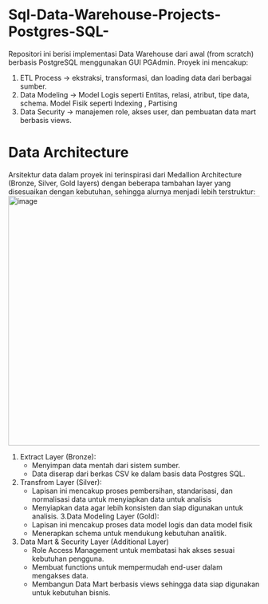 # Sql-Data-Warehouse-Projects-Postgres-SQL-
Repositori ini berisi implementasi Data Warehouse dari awal (from scratch) berbasis PostgreSQL menggunakan GUI PGAdmin. Proyek ini mencakup:
  1. ETL Process → ekstraksi, transformasi, dan loading data dari berbagai sumber.
  2. Data Modeling → Model Logis seperti
                          Entitas, relasi, atribut, tipe data, schema.
                     Model Fisik seperti
                           Indexing , Partising 
  3. Data Security → manajemen role, akses user, dan pembuatan data mart berbasis views.

# Data Architecture
Arsitektur data dalam proyek ini terinspirasi dari Medallion Architecture (Bronze, Silver, Gold layers) dengan beberapa tambahan layer yang disesuaikan dengan kebutuhan, sehingga alurnya menjadi lebih terstruktur:
<img width="1374" height="500" alt="image" src="https://github.com/user-attachments/assets/62caf40f-e964-481d-b439-fa5202e1bea1" />
 
  1. Extract Layer   (Bronze):
       - Menyimpan data mentah dari sistem sumber.
       - Data diserap dari berkas CSV ke dalam basis data Postgres SQL.
  2. Transfrom Layer (Silver):
       - Lapisan ini mencakup proses pembersihan, standarisasi, dan normalisasi data untuk menyiapkan data untuk analisis
       - Menyiapkan data agar lebih konsisten dan siap digunakan untuk analisis.
  3.Data Modeling Layer (Gold):
      - Lapisan ini mencakup proses  data model logis dan data model fisik
      - Menerapkan schema untuk mendukung kebutuhan analitik.
  4. Data Mart & Security Layer (Additional Layer)
       - Role Access Management untuk membatasi hak akses sesuai kebutuhan pengguna.
       - Membuat functions untuk mempermudah end-user dalam mengakses data.
       - Membangun Data Mart berbasis views sehingga data siap digunakan untuk kebutuhan bisnis.
    
      
